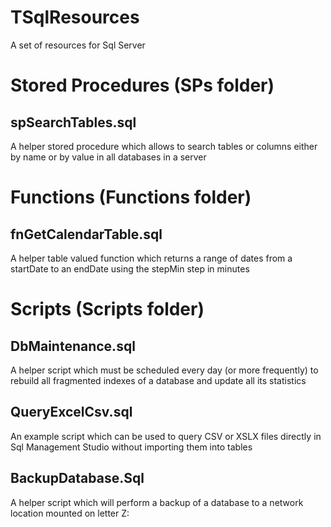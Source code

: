 # TSqlResources
A set of resources for Sql Server


# Stored Procedures (SPs folder)

## spSearchTables.sql

A helper stored procedure which allows to search tables or columns either by name or by value in all databases in a server

# Functions (Functions folder)

## fnGetCalendarTable.sql

A helper table valued function which returns a range of dates from a startDate to an endDate using the stepMin step in minutes

# Scripts (Scripts folder)

## DbMaintenance.sql
A helper script which must be scheduled every day (or more frequently) to rebuild all fragmented indexes of a database and update all its statistics

## QueryExcelCsv.sql
An example script which can be used to query CSV or XSLX files directly in Sql Management Studio without importing them into tables

## BackupDatabase.Sql
A helper script which will perform a backup of a database to a network location mounted on letter Z: